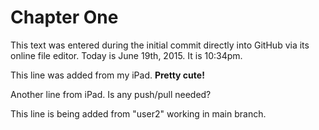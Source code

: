 # Chapter One
This text was entered during the initial commit directly into GitHub via its online file editor.
Today is June 19th, 2015. It is 10:34pm.

This line was added from my iPad.  **Pretty cute!**

Another line from iPad.  Is any push/pull needed?

This line is being added from "user2" working in main branch.

